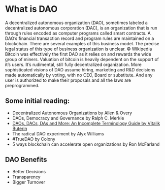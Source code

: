 # What is DAO

A decentralized autonomous organization (DAO), sometimes labeled a decentralized autonomous corporation (DAC), is an organization that is run through rules encoded as computer programs called smart contracts. A DAO’s financial transaction record and program rules are maintained on a blockchain. There are several examples of this business model. The precise legal status of this type of business organization is unclear. © Wikipedia
Bitcoin was effectively the first DAO as it relies on and rewards the wide group of miners. Valuation of bitcoin is heavily dependent on the support of it’s users. It’s rudimental, still fully decentralized organization. More sophisticated visions of DAO assume hiring, marketing and R&D decisions made automatically by voting, with no CEO, Board or substitute. And any user is authorized to make their proposals and all the laws are preprogrammed.

## Some initial reading:

* Decentralized Autonomous Organizations by Allen & Overy
* DAOs, Democracy and Governance by Ralph C. Merkle
* [DAOs, DACs, DAs and More: An Incomplete Terminology Guide by Vitalik Buterin](https://blog.ethereum.org/2014/05/06/daos-dacs-das-and-more-an-incomplete-terminology-guide/)
* The radical DAO experiment by Alyx Williams
* #TrueDAO by Colony
* 5 ways blockchain can accelerate open organizations by Ron McFarland

## DAO Benefits

* Better Decisions
* Transparency
* Bigger Turnover

